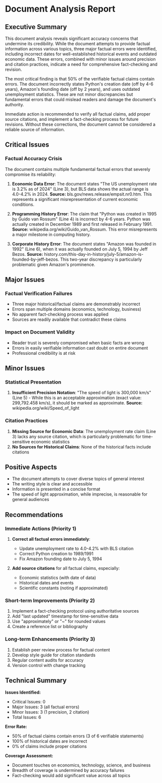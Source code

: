 # Document Analysis Report

## Executive Summary

This document analysis reveals significant accuracy concerns that undermine its credibility. While the document attempts to provide factual information across various topics, three major factual errors were identified, including incorrect dates for well-established historical events and outdated economic data. These errors, combined with minor issues around precision and citation practices, indicate a need for comprehensive fact-checking and revision.

The most critical finding is that 50% of the verifiable factual claims contain errors. The document incorrectly states Python's creation date (off by 4-6 years), Amazon's founding date (off by 2 years), and uses outdated unemployment statistics. These are not minor discrepancies but fundamental errors that could mislead readers and damage the document's authority.

Immediate action is recommended to verify all factual claims, add proper source citations, and implement a fact-checking process for future revisions. Without these corrections, the document cannot be considered a reliable source of information.

## Critical Issues

### Factual Accuracy Crisis
The document contains multiple fundamental factual errors that severely compromise its reliability:

1. **Economic Data Error**: The document states "The US unemployment rate is 3.2% as of 2024" (Line 3), but BLS data shows the actual range is 4.0-4.2% in 2024. **Source:** bls.gov/news.release/empsit.nr0.htm. This represents a significant misrepresentation of current economic conditions.

2. **Programming History Error**: The claim that "Python was created in 1995 by Guido van Rossum" (Line 4) is incorrect by 4-6 years. Python was actually created in December 1989 and first released in February 1991. **Source:** wikipedia.org/wiki/Guido_van_Rossum. This error misrepresents a major milestone in computing history.

3. **Corporate History Error**: The document states "Amazon was founded in 1992" (Line 6), when it was actually founded on July 5, 1994 by Jeff Bezos. **Source:** history.com/this-day-in-history/july-5/amazon-is-founded-by-jeff-bezos. This two-year discrepancy is particularly problematic given Amazon's prominence.

## Major Issues

### Factual Verification Failures
- Three major historical/factual claims are demonstrably incorrect
- Errors span multiple domains (economics, technology, business)
- No apparent fact-checking process was applied
- Sources are readily available that contradict these claims

### Impact on Document Validity
- Reader trust is severely compromised when basic facts are wrong
- Errors in easily verifiable information cast doubt on entire document
- Professional credibility is at risk

## Minor Issues

### Statistical Presentation
1. **Insufficient Precision Notation**: "The speed of light is 300,000 km/s" (Line 5) - While this is an acceptable approximation (exact value: 299,792.458 km/s), it should be marked as approximate. **Source:** wikipedia.org/wiki/Speed_of_light

### Citation Practices
1. **Missing Source for Economic Data**: The unemployment rate claim (Line 3) lacks any source citation, which is particularly problematic for time-sensitive economic statistics
2. **No Sources for Historical Claims**: None of the historical facts include citations

## Positive Aspects

- The document attempts to cover diverse topics of general interest
- The writing style is clear and accessible
- Information is presented in a concise format
- The speed of light approximation, while imprecise, is reasonable for general audiences

## Recommendations

### Immediate Actions (Priority 1)
1. **Correct all factual errors immediately**:
   - Update unemployment rate to 4.0-4.2% with BLS citation
   - Correct Python creation to 1989/1991 
   - Fix Amazon founding date to July 5, 1994

2. **Add source citations** for all factual claims, especially:
   - Economic statistics (with date of data)
   - Historical dates and events
   - Scientific constants (noting if approximated)

### Short-term Improvements (Priority 2)
1. Implement a fact-checking protocol using authoritative sources
2. Add "last updated" timestamp for time-sensitive data
3. Use "approximately" or "~" for rounded values
4. Create a reference list or bibliography

### Long-term Enhancements (Priority 3)
1. Establish peer review process for factual content
2. Develop style guide for citation standards
3. Regular content audits for accuracy
4. Version control with change tracking

## Technical Summary

**Issues Identified:**
- Critical Issues: 0
- Major Issues: 3 (all factual errors)
- Minor Issues: 3 (1 precision, 2 citation)
- Total Issues: 6

**Error Rate:**
- 50% of factual claims contain errors (3 of 6 verifiable statements)
- 100% of historical dates are incorrect
- 0% of claims include proper citations

**Coverage Assessment:**
- Document touches on economics, technology, science, and business
- Breadth of coverage is undermined by accuracy failures
- Fact-checking would add significant value across all topics
